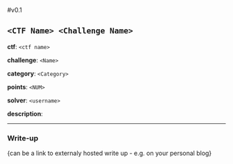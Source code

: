 #v0.1

## `<CTF Name> <Challenge Name>`

__ctf__: `<ctf name>` 

__challenge__: `<Name>`

__category__: `<Category>`

__points__: `<NUM>`

__solver__: `<username>`

__description__:

---

### Write-up

{can be a link to externaly hosted write up - e.g. on your personal blog}
